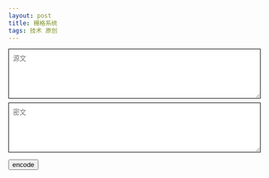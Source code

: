 ```yaml
---
layout: post
title: 栅格系统
tags: 技术 原创
---
```


<style>
    textarea {
        display: block;
        box-sizing: border-box;
        width: 100%;
        height: 100px;
        padding: 8px;
        margin: 8px auto;
        border: 1px solid #000;
    }
</style>

<textarea id="source" placeholder="源文"></textarea>
<textarea id="encode" placeholder="密文"></textarea>

<button id="btn-encode">encode</button>

<script>
(function () {
    'use strict';

    var source = document.querySelector('#source');
    var encode = document.querySelector('#encode');

    var xhr = new XMLHttpRequest();
    xhr.open('GET', '/assets/js/grid.min.js', false);
    xhr.send();
    source.value = xhr.responseText;

    document.querySelector('#btn-encode').onclick = function () {
        var text = source.value.trim();
        if (text[text.length -1] === ';') {
            text = text.substring(0, text.length - 1);
        }
        encode.value = 'javascript: void (' + escape(text) + ');';
    };
}());
</script>
<script src="/assets/js/grid.js"></script>
